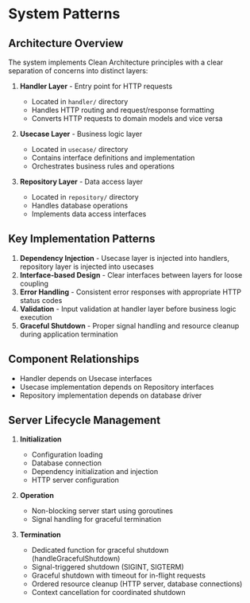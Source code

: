 # System Patterns

## Architecture Overview
The system implements Clean Architecture principles with a clear separation of concerns into distinct layers:

1. **Handler Layer** - Entry point for HTTP requests
   - Located in `handler/` directory
   - Handles HTTP routing and request/response formatting
   - Converts HTTP requests to domain models and vice versa

2. **Usecase Layer** - Business logic layer
   - Located in `usecase/` directory
   - Contains interface definitions and implementation
   - Orchestrates business rules and operations

3. **Repository Layer** - Data access layer
   - Located in `repository/` directory
   - Handles database operations
   - Implements data access interfaces

## Key Implementation Patterns
1. **Dependency Injection** - Usecase layer is injected into handlers, repository layer is injected into usecases
2. **Interface-based Design** - Clear interfaces between layers for loose coupling
3. **Error Handling** - Consistent error responses with appropriate HTTP status codes
4. **Validation** - Input validation at handler layer before business logic execution
5. **Graceful Shutdown** - Proper signal handling and resource cleanup during application termination

## Component Relationships
- Handler depends on Usecase interfaces
- Usecase implementation depends on Repository interfaces
- Repository implementation depends on database driver

## Server Lifecycle Management
1. **Initialization**
   - Configuration loading
   - Database connection
   - Dependency initialization and injection
   - HTTP server configuration

2. **Operation**
   - Non-blocking server start using goroutines
   - Signal handling for graceful termination

3. **Termination**
   - Dedicated function for graceful shutdown (handleGracefulShutdown)
   - Signal-triggered shutdown (SIGINT, SIGTERM)
   - Graceful shutdown with timeout for in-flight requests
   - Ordered resource cleanup (HTTP server, database connections)
   - Context cancellation for coordinated shutdown

